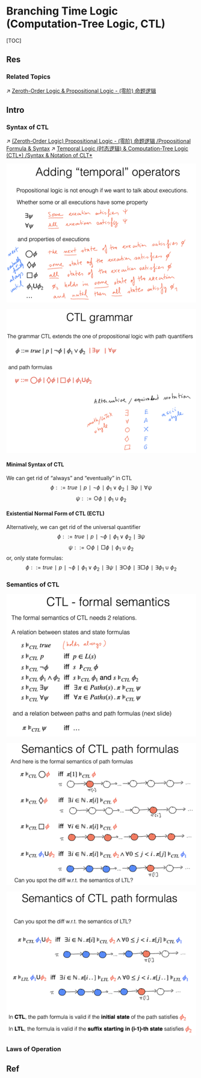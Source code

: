 # Branching Time Logic (Computation-Tree Logic, CTL)

[TOC]



## Res
### Related Topics
↗ [Zeroth-Order Logic & Propositional Logic - (零阶) 命题逻辑](../../Classical%20Logic%20(Standard%20Logic)/Zeroth-Order%20Logic%20&%20Propositional%20Logic%20-%20(零阶)%20命题逻辑.md)



## Intro
### Syntax of CTL
↗ [(Zeroth-Order Logic) Propositional Logic - (零阶) 命题逻辑 /Propositional Formula & Syntax](../../Classical%20Logic%20(Standard%20Logic)/Zeroth-Order%20Logic%20&%20Propositional%20Logic%20-%20(零阶)%20命题逻辑.md#Propositional%20Formula%20&%20Syntax)
↗ [Temporal Logic (时态逻辑) & Computation-Tree Logic (CTL*) /Syntax & Notation of CLT*](Temporal%20Logic%20(时态逻辑)%20&%20Computation-Tree%20Logic%20(CTL*)%20Family.md#Syntax%20&%20Notation%20of%20CTL*)

![](../../../../../../Assets/Pics/Screenshot%202025-09-23%20at%2018.53.45.png)

![](../../../../../../Assets/Pics/Screenshot%202025-09-23%20at%2018.54.01.png)

#### Minimal Syntax of CTL
We can get rid of “always” and “eventually” in CTL
$$\phi ::= true ∣ p ∣ \neg\phi ∣ \phi_1\lor\phi_2 ∣ \exists\psi ∣ \forall\psi$$
$$\psi ::= \bigcirc\phi ∣ \phi_1\cup\phi_2$$
#### Existential Normal Form of CTL (ECTL)
Alternatively, we can get rid of the universal quantifier $$\phi ::= true ∣ p ∣ \neg\phi ∣ \phi_1\lor\phi_2 ∣ \exists\psi$$
$$\psi ::= \bigcirc\phi ∣ \Box\phi ∣ \phi_1\cup\phi_2$$
or, only state formulas: $$\phi ::= true ∣ p ∣ \neg\phi ∣ \phi_1\lor\phi_2 ∣ \exists\psi ∣ \exists\bigcirc\phi ∣ \exists\Box\phi ∣ \exists\phi_1\cup\phi_2$$


### Semantics of CTL
![](../../../../../../Assets/Pics/Screenshot%202025-09-23%20at%2019.54.04.png)

![](../../../../../../Assets/Pics/Screenshot%202025-09-23%20at%2019.53.29.png)

![](../../../../../../Assets/Pics/Screenshot%202025-09-23%20at%2019.54.20.png)


### Laws of Operation



## Ref

